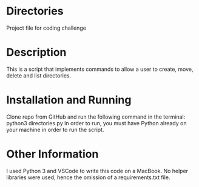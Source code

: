 # Directories
Project file for coding challenge

# Description
This is a script that implements commands to allow a user to create, move, delete and list directories. 

# Installation and Running
Clone repo from GitHub and run the following command in the terminal: python3 directories.py
In order to run, you must have Python already on your machine in order to run the script.

# Other Information
I used Python 3 and VSCode to write this code on a MacBook. No helper libraries were used, hence the omission of a requirements.txt file.




   
